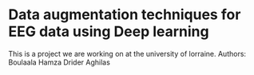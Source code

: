 # Data augmentation techniques for EEG data using Deep learning
This is a project we are working on at the university of lorraine.
Authors:
Boulaala Hamza
Drider Aghilas
